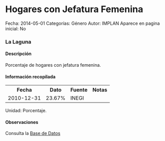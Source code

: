 Hogares con Jefatura Femenina
=====

Fecha: 2014-05-01
Categorías: Género
Autor: IMPLAN
Aparece en pagina inicial: No

### La Laguna

#### Descripción

Porcentaje de hogares con jefatura femenina.

#### Información recopilada

<table class="table table-hover table-bordered">
  <tr><th>Fecha</th><th>Dato</th><th>Fuente</th><th>Notas</th></tr>
  <tr><td>2010-12-31</td><td>23.67%</td><td>INEGI</td><td></td></tr>
</table>

Unidad: Porcentaje.

#### Observaciones

Consulta la [Base de Datos](http://www.inegi.org.mx/biinegi/)
